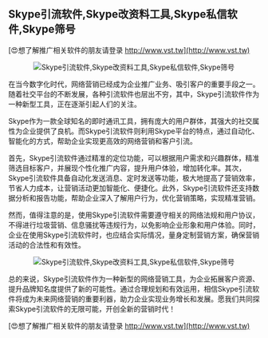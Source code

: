 ## **Skype引流软件,Skype改资料工具,Skype私信软件,Skype筛号**

[😍想了解推广相关软件的朋友请登录 http://www.vst.tw](http://www.vst.tw)

 <center><img src="https://vst.tw/MP4/tuiguang/png/8.png" alt="Skype引流软件,Skype改资料工具,Skype私信软件,Skype筛号"></center>

在当今数字化时代，网络营销已经成为企业推广业务、吸引客户的重要手段之一。随着社交平台的不断发展，各种引流软件也层出不穷，其中，Skype引流软件作为一种新型工具，正在逐渐引起人们的关注。

Skype作为一款全球知名的即时通讯工具，拥有庞大的用户群体，其强大的社交属性为企业提供了良机。而Skype引流软件则利用Skype平台的特点，通过自动化、智能化的方式，帮助企业实现更高效的网络营销和客户引流。

首先，Skype引流软件通过精准的定位功能，可以根据用户需求和兴趣群体，精准筛选目标客户，并展现个性化推广内容，提升用户体验，增加转化率。其次，Skype引流软件具备自动化发送消息、定时发送等功能，极大地提高了营销效率，节省人力成本，让营销活动更加智能化、便捷化。此外，Skype引流软件还支持数据分析和报告功能，帮助企业深入了解用户行为，优化营销策略，实现精准营销。

然而，值得注意的是，使用Skype引流软件需要遵守相关的网络法规和用户协议，不得进行垃圾营销、信息骚扰等违规行为，以免影响企业形象和用户体验。同时，企业在使用Skype引流软件时，也应结合实际情况，量身定制营销方案，确保营销活动的合法性和有效性。

 <center><img src="https://vst.tw/MP4/tuiguang/png/0.png" alt="Skype引流软件,Skype改资料工具,Skype私信软件,Skype筛号"></center>

总的来说，Skype引流软件作为一种新型的网络营销工具，为企业拓展客户资源、提升品牌知名度提供了新的可能性。通过合理规划和有效运用，相信Skype引流软件将成为未来网络营销的重要利器，助力企业实现业务增长和发展。愿我们共同探索Skype引流软件的无限可能，开创全新的营销时代！

[😍想了解推广相关软件的朋友请登录 http://www.vst.tw](http://www.vst.tw)



